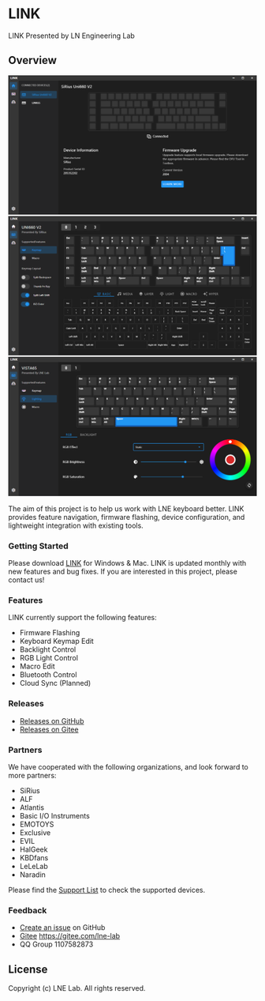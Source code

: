 # LINK
LINK Presented by LN Engineering Lab

## Overview

![LINK](assets/images/home_en.png "LINK")
![Keymap](assets/images/keymap_en.png "Keymap")
![Lighting](assets/images/lighting_en.png "Lighting")

The aim of this project is to help us work with LNE keyboard better.
LINK provides feature navigation, firmware flashing, device configuration, and lightweight integration with existing tools.

### Getting Started

Please download [LINK](https://github.com/ln-org/lne_link/releases) for Windows & Mac. LINK is updated monthly with new features and bug fixes.
If you are interested in this project, please contact us!

### Features
LINK currently support the following features:
* Firmware Flashing
* Keyboard Keymap Edit
* Backlight Control
* RGB Light Control
* Macro Edit
* Bluetooth Control
* Cloud Sync (Planned)

### Releases
* [Releases on GitHub](https://github.com/ln-org/lne_link/releases)
* [Releases on Gitee](https://gitee.com/lne-lab/lne_link/releases)

### Partners
We have cooperated with the following organizations, and look forward to more partners:
* SiRius
* ALF
* Atlantis
* Basic I/O Instruments
* EMOTOYS
* Exclusive
* EVIL
* HalGeek
* KBDfans
* LeLeLab
* Naradin

Please find the [Support List](SUPPORT.md) to check the supported devices.

### Feedback
* [Create an issue](https://github.com/ln-org/lne_link/issues) on GitHub
* [Gitee](https://gitee.com/lne-lab) https://gitee.com/lne-lab
* QQ Group 1107582873

## License
Copyright (c) LNE Lab. All rights reserved.
